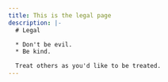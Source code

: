 ```yaml
---
title: This is the legal page
description: |-
  # Legal

  * Don't be evil.
  * Be kind.

  Treat others as you'd like to be treated.
---
```


